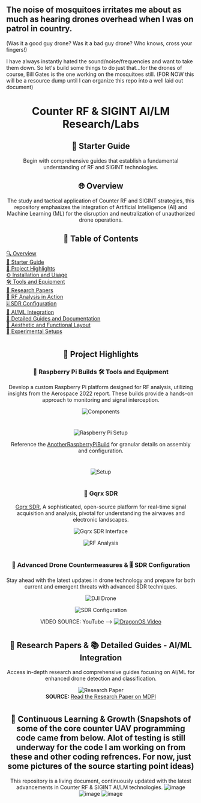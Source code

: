 ## The noise of mosquitoes irritates me about as much as hearing drones overhead when I was on patrol in country. 
(Was it a good guy drone? Was it a bad guy drone? Who knows, cross your fingers!)

I have always instantly hated the sound/noise/frequencies and want to take them down. 
So let's build some things to do just that...for the drones of course, Bill Gates is the one working on the mosquitoes still.
(FOR NOW this will be a resource dump until I can organize this repo into a well laid out document)

<div align="center">

##
  
# Counter RF & SIGINT AI/LM Research/Labs

## 🔰 Starter Guide
Begin with comprehensive guides that establish a fundamental understanding of RF and SIGINT technologies.

## 🌐 Overview
The study and tactical application of Counter RF and SIGINT strategies, this repository emphasizes the integration of Artificial Intelligence (AI) and Machine Learning (ML) for the disruption and neutralization of unauthorized drone operations.

## 📑 Table of Contents
<ul style="list-style-type: none; padding: 0; text-align: left;">
  <li><a href="#-overview">🔍 Overview</a></li>
  <li><a href="#-starter-guide">🔰 Starter Guide</a></li>
  <li><a href="#-project-highlights">🚀 Project Highlights</a></li>
  <li><a href="#-installation-and-usage">⚙️ Installation and Usage</a></li>
  <li><a href="#-tools-and-equipment">🛠️ Tools and Equipment</a></li>
  <li><a href="#-research-papers">📄 Research Papers</a></li>
  <li><a href="#-rf-analysis-in-action">🔬 RF Analysis in Action</a></li>
  <li><a href="#-sdr-configuration">🎚️ SDR Configuration</a></li>
  <li><a href="#-aiml-integration">🤖 AI/ML Integration</a></li>
  <li><a href="#-detailed-guides-and-documentation">📘 Detailed Guides and Documentation</a></li>
  <li><a href="#-aesthetic-and-functional-layout">🎨 Aesthetic and Functional Layout</a></li>
  <li><a href="#-experimental-setups">🧪 Experimental Setups</a></li>
</ul>
  
</div>

<div align="center">

#

## 🚀 Project Highlights

### 🥧 Raspberry Pi Builds 🛠️ Tools and Equipment
Develop a custom Raspberry Pi platform designed for RF analysis, utilizing insights from the Aerospace 2022 report. These builds provide a hands-on approach to monitoring and signal interception.

![Components](https://github.com/TreadSoftly/Projects/assets/121847455/4895358d-550e-4eb1-a232-7e61b0e0ec73)
#
![Raspberry Pi Setup](https://github.com/TreadSoftly/Projects/assets/121847455/bbcc2a1e-83e6-48f4-832a-141d2d3810bc)

Reference the [AnotherRaspberryPiBuild](https://github.com/TreadSoftly/Projects/blob/main/AnotherRaspberryPiBuild.md) for granular details on assembly and configuration.
#
![Setup](https://github.com/TreadSoftly/Projects/assets/121847455/c8747ec0-4e4a-4781-9b97-e4b19b4adb8b)

</div>

<div align="center">

#
  
### 📡 Gqrx SDR
[Gqrx SDR](https://www.gqrx.dk/), A sophisticated, open-source platform for real-time signal acquisition and analysis, pivotal for understanding the airwaves and electronic landscapes.

![Gqrx SDR Interface](https://github.com/TreadSoftly/Projects/assets/121847455/310d9fce-338e-4a51-8cff-4ec1639feb89)

![RF Analysis](https://github.com/TreadSoftly/Projects/assets/121847455/66947de1-0139-4071-894a-103e4e5d721f)

</div>

<div align="center">

#

### 🚁 Advanced Drone Countermeasures & 🎚️ SDR Configuration
Stay ahead with the latest updates in drone technology and prepare for both current and emergent threats with advanced SDR techniques.

![DJI Drone](https://github.com/TreadSoftly/Projects/assets/121847455/1e34ec02-524c-4d0a-9bef-6c37a26303a6)

![SDR Configuration](https://github.com/TreadSoftly/Projects/assets/121847455/cb5a9443-e099-43ba-83f7-20c9416edce8)

VIDEO SOURCE: YouTube -->
[![DragonOS Video](https://img.youtube.com/vi/fT4xAdfLYcY/0.jpg)](https://www.youtube.com/watch?v=fT4xAdfLYcY "DragonOS Focal - YouTube")

</div>

<div align="center">

#
  
## 🧠 Research Papers & 📚 Detailed Guides - AI/ML Integration 
Access in-depth research and comprehensive guides focusing on AI/ML for enhanced drone detection and classification.

![Research Paper](https://github.com/TreadSoftly/Projects/assets/121847455/13a4d9ef-e76c-48e9-8ac4-17520701102f)  
**SOURCE:** [Read the Research Paper on MDPI](https://www.mdpi.com/2226-4310/9/12/738)

</div>

<div align="center">

#
  
## 🚀 Continuous Learning & Growth (Snapshots of some of the core counter UAV programming code came from below. Alot of testing is still underway for the code I am working on from these and other coding refrences. For now, just some pictures of the source starting point ideas)
This repository is a living document, continuously updated with the latest advancements in Counter RF & SIGINT AI/LM technologies.
![image](https://github.com/TreadSoftly/Projects/assets/121847455/00fc0626-7c49-4bec-b627-ceaa003c017c)
![image](https://github.com/TreadSoftly/Projects/assets/121847455/9467d8bb-8d8c-4f8d-8c19-74ff5900aaae)
![image](https://github.com/TreadSoftly/Projects/assets/121847455/0c30c924-9fb0-4ce9-aa8b-1f7ba4423381)

</div>
